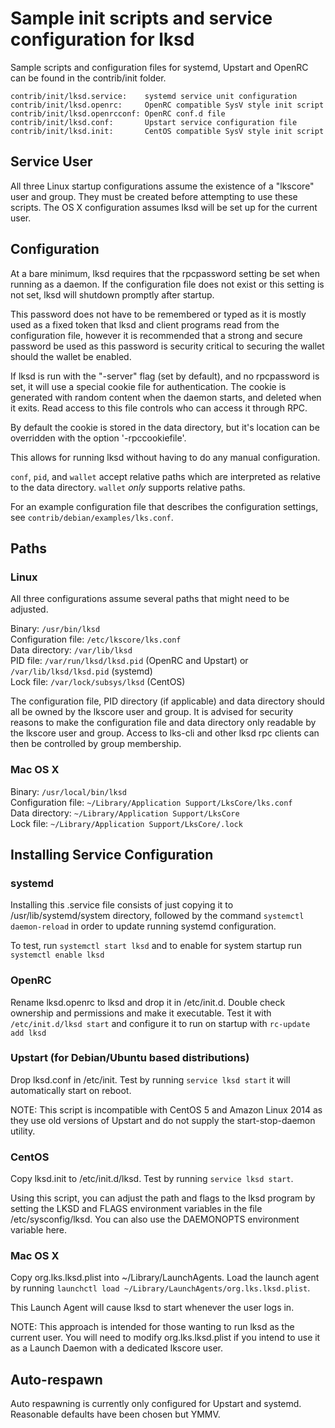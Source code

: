 Sample init scripts and service configuration for lksd
==========================================================

Sample scripts and configuration files for systemd, Upstart and OpenRC
can be found in the contrib/init folder.

    contrib/init/lksd.service:    systemd service unit configuration
    contrib/init/lksd.openrc:     OpenRC compatible SysV style init script
    contrib/init/lksd.openrcconf: OpenRC conf.d file
    contrib/init/lksd.conf:       Upstart service configuration file
    contrib/init/lksd.init:       CentOS compatible SysV style init script

Service User
---------------------------------

All three Linux startup configurations assume the existence of a "lkscore" user
and group.  They must be created before attempting to use these scripts.
The OS X configuration assumes lksd will be set up for the current user.

Configuration
---------------------------------

At a bare minimum, lksd requires that the rpcpassword setting be set
when running as a daemon.  If the configuration file does not exist or this
setting is not set, lksd will shutdown promptly after startup.

This password does not have to be remembered or typed as it is mostly used
as a fixed token that lksd and client programs read from the configuration
file, however it is recommended that a strong and secure password be used
as this password is security critical to securing the wallet should the
wallet be enabled.

If lksd is run with the "-server" flag (set by default), and no rpcpassword is set,
it will use a special cookie file for authentication. The cookie is generated with random
content when the daemon starts, and deleted when it exits. Read access to this file
controls who can access it through RPC.

By default the cookie is stored in the data directory, but it's location can be overridden
with the option '-rpccookiefile'.

This allows for running lksd without having to do any manual configuration.

`conf`, `pid`, and `wallet` accept relative paths which are interpreted as
relative to the data directory. `wallet` *only* supports relative paths.

For an example configuration file that describes the configuration settings,
see `contrib/debian/examples/lks.conf`.

Paths
---------------------------------

### Linux

All three configurations assume several paths that might need to be adjusted.

Binary:              `/usr/bin/lksd`  
Configuration file:  `/etc/lkscore/lks.conf`  
Data directory:      `/var/lib/lksd`  
PID file:            `/var/run/lksd/lksd.pid` (OpenRC and Upstart) or `/var/lib/lksd/lksd.pid` (systemd)  
Lock file:           `/var/lock/subsys/lksd` (CentOS)  

The configuration file, PID directory (if applicable) and data directory
should all be owned by the lkscore user and group.  It is advised for security
reasons to make the configuration file and data directory only readable by the
lkscore user and group.  Access to lks-cli and other lksd rpc clients
can then be controlled by group membership.

### Mac OS X

Binary:              `/usr/local/bin/lksd`  
Configuration file:  `~/Library/Application Support/LksCore/lks.conf`  
Data directory:      `~/Library/Application Support/LksCore`  
Lock file:           `~/Library/Application Support/LksCore/.lock`  

Installing Service Configuration
-----------------------------------

### systemd

Installing this .service file consists of just copying it to
/usr/lib/systemd/system directory, followed by the command
`systemctl daemon-reload` in order to update running systemd configuration.

To test, run `systemctl start lksd` and to enable for system startup run
`systemctl enable lksd`

### OpenRC

Rename lksd.openrc to lksd and drop it in /etc/init.d.  Double
check ownership and permissions and make it executable.  Test it with
`/etc/init.d/lksd start` and configure it to run on startup with
`rc-update add lksd`

### Upstart (for Debian/Ubuntu based distributions)

Drop lksd.conf in /etc/init.  Test by running `service lksd start`
it will automatically start on reboot.

NOTE: This script is incompatible with CentOS 5 and Amazon Linux 2014 as they
use old versions of Upstart and do not supply the start-stop-daemon utility.

### CentOS

Copy lksd.init to /etc/init.d/lksd. Test by running `service lksd start`.

Using this script, you can adjust the path and flags to the lksd program by
setting the LKSD and FLAGS environment variables in the file
/etc/sysconfig/lksd. You can also use the DAEMONOPTS environment variable here.

### Mac OS X

Copy org.lks.lksd.plist into ~/Library/LaunchAgents. Load the launch agent by
running `launchctl load ~/Library/LaunchAgents/org.lks.lksd.plist`.

This Launch Agent will cause lksd to start whenever the user logs in.

NOTE: This approach is intended for those wanting to run lksd as the current user.
You will need to modify org.lks.lksd.plist if you intend to use it as a
Launch Daemon with a dedicated lkscore user.

Auto-respawn
-----------------------------------

Auto respawning is currently only configured for Upstart and systemd.
Reasonable defaults have been chosen but YMMV.
